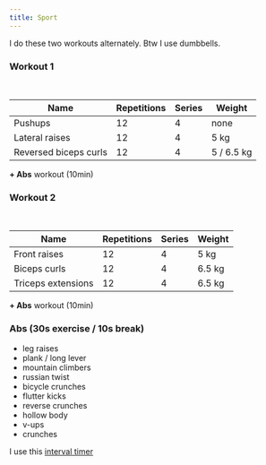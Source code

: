 ```yaml
---
title: Sport
---
```


I do these two workouts alternately. Btw I use dumbbells. 

### Workout 1
<br/>

| Name | Repetitions | Series | Weight |
|-|-|-|-|
|Pushups|12|4|none|
|Lateral raises|12|4|5 kg|
|Reversed biceps curls|12|4| 5 / 6.5 kg|

 **+ Abs** workout (10min)
<br/>

### Workout 2
<br/>

| Name | Repetitions | Series | Weight |
|-|-|-|-|
|Front raises|12|4|5 kg|
|Biceps curls|12|4|6.5 kg|
|Triceps extensions|12|4| 6.5 kg|

**+ Abs** workout (10min)


### Abs (30s exercise / 10s break) 
- leg raises
- plank / long lever
- mountain climbers
- russian twist
- bicycle crunches
- flutter kicks
- reverse crunches
- hollow body 
- v-ups
- crunches

I use this [interval timer](https://www.youtube.com/watch?v=3IgKjnHLBh4)

